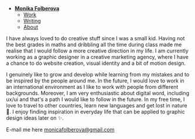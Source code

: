 - [**Monika Folberova**](./) <!-- Use `index.md` as well. `./` is a shortcut back to your home page `index.md` -->
    - [Work](work/index.md)
    - [Writing](writing/index.md)
    - [About](about.md)
 

I have always loved to do creative stuff since I was a small kid. Having not the best grades in maths and dribbling all the time during class made me realise that I would follow a more creative direction in my life. I am currently working as a graphic designer in a creative marketing agency, where I have a chance to do website creation, visual identity and a bit of motion design.

I genuinely like to grow and develop while learning from my mistakes and to be inspired by the people around me. In the future, I would love to work in an international environment as I like to work with people from different backgrounds. Moreover, I am very enthusiastic about digital word, including ux/ui and that's a path I would like to follow in the future. In my free time, I love to travel to other countries, learn new languages and get lost in nature 🌿. I enjoy finding inspiration in everyday life that can be applied to graphic design ideas later on ✨.

E-mail me here monicafolberova@gmail.com

